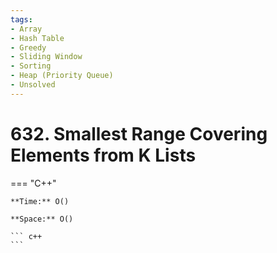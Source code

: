 ```yaml
---
tags:
- Array
- Hash Table
- Greedy
- Sliding Window
- Sorting
- Heap (Priority Queue)
- Unsolved
---
```



# 632. Smallest Range Covering Elements from K Lists

=== "C++"

    **Time:** O()

    **Space:** O()

    ``` c++
    ```
